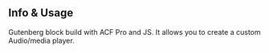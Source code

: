 ## Info & Usage
Gutenberg block build with ACF Pro and JS. It allows you to create a custom Audio/media player.